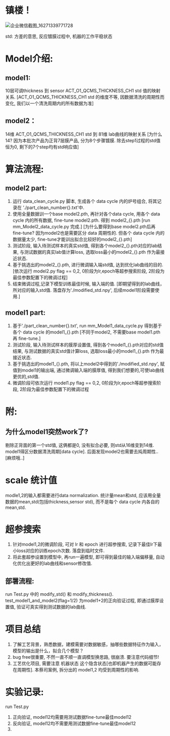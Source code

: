 镇楼！
===
![企业微信截图_16271339771728](https://user-images.githubusercontent.com/29834982/126888030-4dd10af5-dccb-4124-8560-95ab63940c5a.png)


std: 方差的意思, 反应镀膜过程中, 机器的工作平稳状态

Model介绍:
===

model1:
---
10层可调thickness 到 sensor ACT_O1_QCMS_THICKNESS_CH1 std 值的映射关系.
[ACT_O1_QCMS_THICKNESS_CH1 std 的维度不等, 因数据清洗的周期性而变化, 我们以一个清洗周期内的所有数据为准]


model2： 
---
14维 ACT_O1_QCMS_THICKNESS_CH1 std 到 81维 lab曲线的映射关系
[为什么14? 因为本批次产品为正背7层膜产品, 分为8个步骤镀膜. 除去step1过程的std值恒为0, 剩下的7个step均有std响应值]



算法流程:
===

model2 part: 
---
1. 运行 data_clean_cycle.py 脚本, 生成各个 data cycle 内的炉号组合, 将其记录在 './part_clean_number{}.txt'中.
2. 使用全量数据训一个base model2.pth, 再针对各个data cycle, 用各个 data cycle 内的所有数据, fine-tune model2.pth. 得到 model2_{}.pth
[run mm_Model2_data_cycle.py 完成.] 
[为什么要得到base model2.pth后再fine-tune? 因为model2也是需要区分 data 周期性的. 但各个 data cycle 内的数据量太少, fine-tune才能训出拟合比较好的model2_{}.pth]
3. 测试阶段, 输入待测试样本的真实std值, 得到各个model2_{}.pth对应的lab结果, 与测试数据的真实lab值计算loss, 选取loss最小的model2_{}.pth 作为最接近状态.
4. 基于挑选出的model2_{}.pth, 进行微调输入端std值, 达到优化lab曲线的目的.
[依次运行 model2.py flag == 0,2, 0阶段为lr,epoch等超参搜索阶段, 2阶段为最佳参数配置下的微调过程]
5. 结束微调过程,记录下模型训练最佳时候, 输入端的值. [即期望得到的lab曲线，所对应的输入std值. 落盘存为'./modified_std.npy', 后续model1阶段需要使用.]

model1 part:
---
1. 基于'./part_clean_number{}.txt', run mm_Model1_data_cycle.py 得到基于各个 data cycle 的model1_{}.pth 
[不同于model2, 不需要base model1.pth 再 fine-tune.]
2. 测试阶段, 输入待测试样本的膜厚设置值, 得到各个model1_{}.pth对应的std值结果, 与测试数据的真实std值计算loss, 选取loss最小的model1_{}.pth 作为最接近状态.
3. 基于挑选出的model1_{}.pth, 将以上model2中得到的'./modified_std.npy', 赋值到model1的输出端, 通过微调输入端的膜厚值, 得到我们想要的,可使lab曲线更优的,std值.
5. 微调阶段可依次运行 model1.py flag == 0,2, 0阶段为lr,epoch等超参搜索阶段, 2阶段为最佳参数配置下的微调过程


附:
===
为什么model1突然work了?
---
剔除正背面的第一个std值, 这俩都是0, 没有拟合必要, 则std从16维变到14维. model1得区分数据清洗周期[data cycle]. 后面发现model2也需要去扽周期性.. [麻烦哦..]

scale 统计值
===
modle1,2的输入都需要进行data normalization. 统计量mean和std, 应该用全量数据的mean,std(包括thickness,sensor std), 而不是每个 data cycle 内各自的 mean,std. 

超参搜索
===
1. 针对model1,2的微调阶段, 可对 lr 和 epoch 进行超参搜索, 记录下最佳lr下最小loss对应的训练epoch次数. 落盘到临时文件. 
2. 将此套超参设置到模型中, 再run一遍模型, 即可得到最佳的输入端偏移量, 自动化优化出更好的lab曲线和sensor修改值. 

部署流程: 
---
run Test.py 中的 modify_std() 和 modify_thickness(). 
test_model1_and_model2(flag=1/2) 为model1+2的正向验证过程, 即通过膜厚设置值, 验证可真实得到测试数据的lab曲线.


项目总结
===
1. 了解工艺背景，熟悉数据，建模需要对数据敏感，抽哪些数据特征作为输入，模型的输出是什么，拟合几个模型？
2. bug free很重要, 不然一直不顺一直调模型换思路, 很崩溃. 要注意代码细节! 
3. 工艺优化项目, 需要注意 机器状态 这个隐含状态[也即机器产生的数据可能存在周期性]. 本蔡司案例, 拆分出的 model1,2 均受到周期性的影响.


实验记录:
===
run Test.py 
1. 正向验证, model12均需要用测试数据fine-tune最佳model12
2. 反向验证, model12均不需要用测试数据fine-tune最佳model12
3. 
